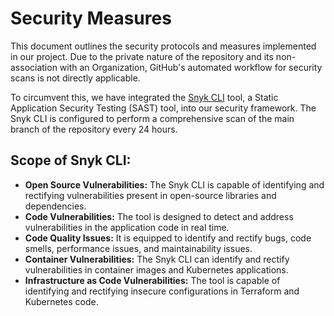 # Security Measures

This document outlines the security protocols and measures implemented in our project. Due to the private nature of the repository and its non-association with an Organization, GitHub's automated workflow for security scans is not directly applicable.

To circumvent this, we have integrated the [Snyk CLI](https://snyk.io/) tool, a Static Application Security Testing (SAST) tool, into our security framework. The Snyk CLI is configured to perform a comprehensive scan of the main branch of the repository every 24 hours.

## Scope of Snyk CLI:

- **Open Source Vulnerabilities:** The Snyk CLI is capable of identifying and rectifying vulnerabilities present in open-source libraries and dependencies.
- **Code Vulnerabilities:** The tool is designed to detect and address vulnerabilities in the application code in real time.
- **Code Quality Issues:** It is equipped to identify and rectify bugs, code smells, performance issues, and maintainability issues.
- **Container Vulnerabilities:** The Snyk CLI can identify and rectify vulnerabilities in container images and Kubernetes applications.
- **Infrastructure as Code Vulnerabilities:** The tool is capable of identifying and rectifying insecure configurations in Terraform and Kubernetes code.